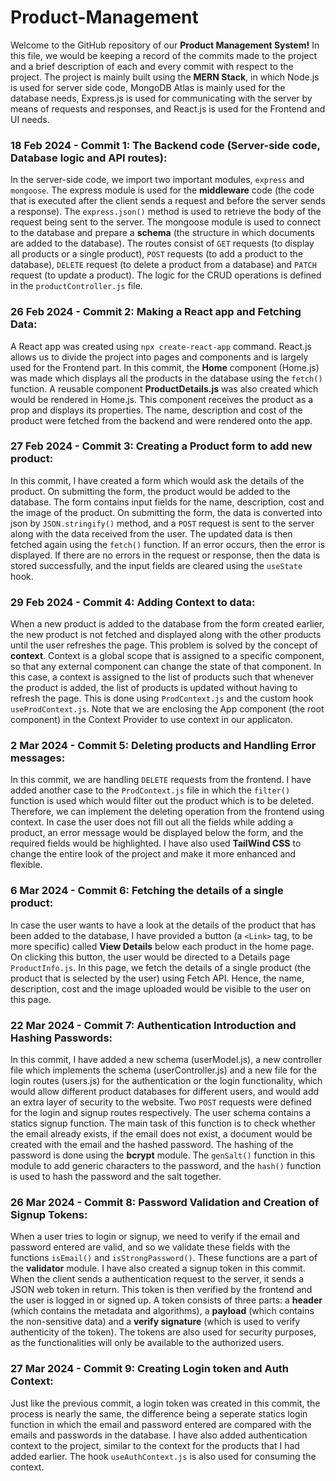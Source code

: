 # Product-Management
Welcome to the GitHub repository of our **Product Management System!** In this file, we would be keeping a record of the commits made to the project and a brief description of each and every commit with respect to the project. The project is mainly built using the **MERN Stack**, in which Node.js is used for server side code, MongoDB Atlas is mainly used for the database needs, Express.js is used for communicating with the server by means of requests and responses, and React.js is used for the Frontend and UI needs. 

### 18 Feb 2024 - Commit 1: The Backend code (Server-side code, Database logic and API routes):
In the server-side code, we import two important modules, `express` and `mongoose`. The express module is used for the **middleware** code (the code that is executed after the client sends a request and before the server sends a response). The `express.json()` method is used to retrieve the body of the request being sent to the server. The mongoose module is used to connect to the database and prepare a **schema** (the structure in which documents are added to the database). The routes consist of `GET` requests (to display all products or a single product), `POST` requests (to add a product to the database), `DELETE` request (to delete a product from a database) and `PATCH` request (to update a product). The logic for the CRUD operations is defined in the `productController.js` file.

### 26 Feb 2024 - Commit 2: Making a React app and Fetching Data:
A React app was created using `npx create-react-app` command. React.js allows us to divide the project into pages and components and is largely used for the Frontend part. In this commit, the **Home** component (Home.js) was made which displays all the products in the database using the `fetch()` function. A reusable component **ProductDetails.js** was also created which would be rendered in Home.js. This component receives the product as a prop and displays its properties. The name, description and cost of the product were fetched from the backend and were rendered onto the app. 

### 27 Feb 2024 - Commit 3: Creating a Product form to add new product:
In this commit, I have created a form which would ask the details of the product. On submitting the form, the product would be added to the database. The form contains input fields for the name, description, cost and the image of the product. On submitting the form, the data is converted into json by `JSON.stringify()` method, and a `POST` request is sent to the server along with the data received from the user. The updated data is then fetched again using the `fetch()` function. If an error occurs, then the error is displayed. If there are no errors in the request or response, then the data is stored successfully, and the input fields are cleared using the `useState` hook. 

### 29 Feb 2024 - Commit 4: Adding Context to data:
When a new product is added to the database from the form created earlier, the new product is not fetched and displayed along with the other products until the user refreshes the page. This problem is solved by the concept of **context**. Context is a global scope that is assigned to a specific component, so that any external component can change the state of that component. In this case, a context is assigned to the list of products such that whenever the product is added, the list of products is updated without having to refresh the page. This is done using `ProdContext.js` and the custom hook `useProdContext.js`. Note that we are enclosing the App component (the root component) in the Context Provider to use context in our applicaton.

### 2 Mar 2024 - Commit 5: Deleting products and Handling Error messages:
In this commit, we are handling `DELETE` requests from the frontend. I have added another case to the `ProdContext.js` file in which the `filter()` function is used which would filter out the product which is to be deleted. Therefore, we can implement the deleting operation from the frontend using context. In case the user does not fill out all the fields while adding a product, an error message would be displayed below the form, and the required fields would be highlighted. I have also used **TailWind CSS** to change the entire look of the project and make it more enhanced and flexible.

### 6 Mar 2024 - Commit 6: Fetching the details of a single product:
In case the user wants to have a look at the details of the product that has been added to the database, I have provided a button (a `<Link>` tag, to be more specific) called **View Details** below each product in the home page. On clicking this button, the user would be directed to a Details page `ProductInfo.js`. In this page, we fetch the details of a single product (the product that is selected by the user) using Fetch API. Hence, the name, description, cost and the image uploaded would be visible to the user on this page.

### 22 Mar 2024 - Commit 7: Authentication Introduction and Hashing Passwords:
In this commit, I have added a new schema (userModel.js), a new controller file which implements the schema (userController.js) and a new file for the login routes (users.js) for the authentication or the login functionality, which would allow different product databases for different users, and would add an extra layer of security to the website. Two `POST` requests were defined for the login and signup routes respectively. The user schema contains a statics signup function. The main task of this function is to check whether the email already exists, if the email does not exist, a document would be created with the email and the hashed password. The hashing of the password is done using the **bcrypt** module. The `genSalt()` function in this module to add generic characters to the password, and the `hash()` function is used to hash the password and the salt together.

### 26 Mar 2024 - Commit 8: Password Validation and Creation of Signup Tokens:
When a user tries to login or signup, we need to verify if the email and password entered are valid, and so we validate these fields with the functions `isEmail()` and `isStrongPassword()`. These functions are a part of the **validator** module. I have also created a signup token in this commit. When the client sends a authentication request to the server, it sends a JSON web token in return. This token is then verified by the frontend and the user is logged in or signed up. A token consists of three parts: a **header** (which contains the metadata and algorithms), a **payload** (which contains the non-sensitive data) and a **verify signature** (which is used to verify authenticity of the token). The tokens are also used for security purposes, as the functionalities will only be available to the authorized users.

### 27 Mar 2024 - Commit 9: Creating Login token and Auth Context:
Just like the previous commit, a login token was created in this commit, the process is nearly the same, the difference being a seperate statics login function in which the email and password entered are compared with the emails and passwords in the database. I have also added authentication context to the project, similar to the context for the products that I had added earlier. The hook `useAuthContext.js` is also used for consuming the context.